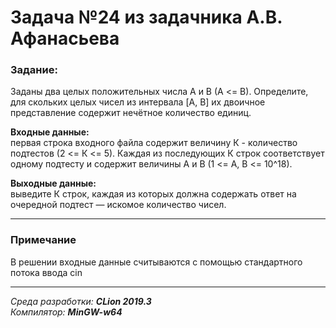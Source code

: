 # Задача №24 из задачника А.В. Афанасьева
### Задание:
Заданы два целых положительных числа А и В (А <= В). Определите, для
скольких целых чисел из интервала [A, B] их двоичное представление содержит
нечётное количество единиц.

**Входные данные:**  
первая строка входного файла содержит величину К - количество подтестов
(2 <= К <= 5). Каждая из последующих К строк соответствует одному
подтесту и содержит величины А и В (1 <= А, В <= 10^18).

**Выходные данные:**  
выведите К строк, каждая из которых должна
содержать ответ на очередной подтест — искомое количество чисел.

-----
### Примечание  
В решении входные данные считываются с помощью стандартного потока ввода cin

------
*Среда разработки: **CLion 2019.3***  
*Компилятор: **MinGW-w64***
